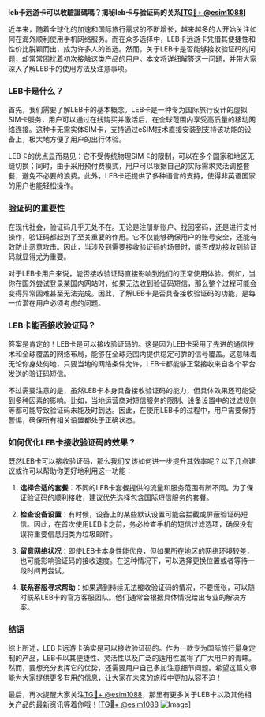 **leb卡远游卡可以收驗證碼嗎？揭秘leb卡与验证码的关系[[TG💪+ @esim1088](https://t.me/s/esim1088)]**

近年来，随着全球化的加速和国际旅行需求的不断增长，越来越多的人开始关注如何在海外顺利使用手机网络服务。而在众多选择中，LEB卡远游卡凭借其便捷性和性价比脱颖而出，成为许多人的首选。然而，关于LEB卡是否能够接收验证码的问题，却常常困扰着初次接触这类产品的用户。本文将详细解答这一问题，并带大家深入了解LEB卡的使用方法及注意事项。

### LEB卡是什么？

首先，我们需要了解LEB卡的基本概念。LEB卡是一种专为国际旅行设计的虚拟SIM卡服务，用户可以通过在线购买并激活后，在全球范围内享受高质量的移动网络连接。这种卡无需实体SIM卡，支持通过eSIM技术直接安装到支持该功能的设备上，极大地方便了用户的出行体验。

LEB卡的优点显而易见：它不受传统物理SIM卡的限制，可以在多个国家和地区无缝切换；同时，由于采用预付费模式，用户可以根据自己的实际需求灵活调整套餐，避免不必要的浪费。此外，LEB卡还提供了多种语言的支持，使得非英语国家的用户也能轻松操作。

### 验证码的重要性

在现代社会，验证码几乎无处不在。无论是注册新账户、找回密码，还是进行支付操作，验证码都起到了至关重要的作用。它不仅能够确保用户的账号安全，还能有效防止恶意攻击。因此，当涉及到需要接收验证码的场景时，能否成功接收到验证码就显得尤为重要。

对于LEB卡用户来说，能否接收验证码直接影响到他们的正常使用体验。例如，当你在国外尝试登录某国内网站时，如果无法收到验证码短信，那么整个过程可能会变得异常困难甚至无法完成。因此，了解LEB卡是否具备接收验证码的功能，是每一位潜在用户必须考虑的问题。

### LEB卡能否接收验证码？

答案是肯定的！LEB卡是可以接收验证码的。这是因为LEB卡采用了先进的通信技术和全球覆盖的网络布局，能够在全球范围内提供稳定可靠的信号覆盖。这意味着无论你身处何地，只要当地的网络条件允许，LEB卡都能够正常接收来自各个平台发送的验证码短信。

不过需要注意的是，虽然LEB卡本身具备接收验证码的能力，但具体效果还可能受到多种因素的影响。比如，当地运营商对短信服务的限制、设备设置中的过滤规则等都可能导致验证码未能及时到达。因此，在使用LEB卡的过程中，用户需要保持警惕，确保所有相关设置都处于正确状态。

### 如何优化LEB卡接收验证码的效果？

既然LEB卡可以接收验证码，那么我们又该如何进一步提升其效率呢？以下几点建议或许可以帮助你更好地利用这一功能：

1. **选择合适的套餐**：不同的LEB卡套餐提供的流量和服务范围有所不同。为了保证验证码的顺利接收，建议优先选择包含国际短信服务的套餐。
   
2. **检查设备设置**：有时候，设备上的某些默认设置可能会拦截或屏蔽验证码短信。因此，在首次使用LEB卡之前，务必检查手机的短信过滤选项，确保没有误将重要信息归类为垃圾邮件。

3. **留意网络状况**：即使LEB卡本身性能优良，但如果所在地区的网络环境较差，也可能影响验证码的接收速度。在这种情况下，可以选择更换位置或者等待一段时间再尝试。

4. **联系客服寻求帮助**：如果遇到持续无法接收验证码的情况，不要慌张，可以随时联系LEB卡的官方客服团队。他们通常会根据具体情况给出专业的解决方案。

### 结语

综上所述，LEB卡远游卡确实是可以接收验证码的。作为一款专为国际旅行量身定制的产品，LEB卡以其便捷性、灵活性以及广泛的适用性赢得了广大用户的青睐。然而，要想充分发挥它的优势，还需要用户自己多加注意细节问题。希望这篇文章能为大家提供更多有用的信息，让大家在未来的旅程中更加从容不迫！

最后，再次提醒大家关注[TG💪+ @esim1088](https://t.me/s/esim1088)，那里有更多关于LEB卡以及其他相关产品的最新资讯等着你哦！[[TG💪+ @esim1088](https://t.me/s/esim1088) ![Image](https://i.postimg.cc/4NQfJmqS/Snipaste-2025-05-13-00-14-12.png)]